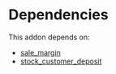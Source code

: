 # Dependencies

This addon depends on:

- [sale_margin](https://github.com/bringout/oca-ocb-sale/tree/b79cef0fc454482466e93989011360a14a738822/odoo-bringout-oca-ocb-sale_margin)
- [stock_customer_deposit](https://github.com/bringout/oca-workflow-process)
